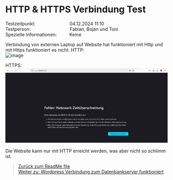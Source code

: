 # HTTP & HTTPS Verbindung Test  
Testzeitpunkt:&nbsp;&nbsp;&nbsp;&nbsp;&nbsp;&nbsp;&nbsp;&nbsp;&nbsp;&nbsp;&nbsp;&nbsp;&nbsp;&nbsp;&nbsp;&nbsp;&nbsp;&nbsp;&nbsp;&nbsp;&nbsp;&nbsp;&nbsp;&nbsp;&nbsp;&nbsp;&nbsp;04.12.2024 11:10  
Testperson:&nbsp;&nbsp;&nbsp;&nbsp;&nbsp;&nbsp;&nbsp;&nbsp;&nbsp;&nbsp;&nbsp;&nbsp;&nbsp;&nbsp;&nbsp;&nbsp;&nbsp;&nbsp;&nbsp;&nbsp;&nbsp;&nbsp;&nbsp;&nbsp;&nbsp;&nbsp;&nbsp;&nbsp;&nbsp;&nbsp; Fabian, Bojan und Toni  
Spezielle Informationen:&nbsp;&nbsp;&nbsp;&nbsp;&nbsp;&nbsp;&nbsp;&nbsp;&nbsp;&nbsp;Keine  


Verbindung von externen Laptop auf Website hat funktioniert mit Http und mit Https funktioniert es nicht.
HTTP:  
![image](https://github.com/user-attachments/assets/9860b031-f38a-4caf-8e18-3c0c6e50ee7d)  
  
HTTPS:  
![image](Images/HTTPS.png)  
  
Die Website kann nur mit HTTP erreicht werden, was aber nicht so schlimm ist.


> [Zurück zum ReadMe file](README.md)  
> [Weiter zu: Wordpress Verbindung zum Datenbankserver funktioniert](Testfall2.md)
